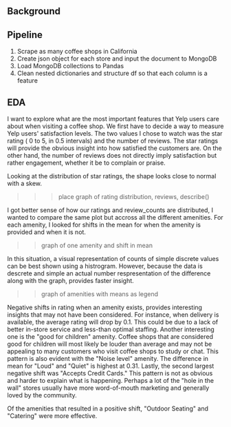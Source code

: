 ## Background

## Pipeline
1. Scrape as many coffee shops in California
2. Create json object for each store and input the document to MongoDB
3. Load MongoDB collections to Pandas
4. Clean nested dictionaries and structure df so that each column is a feature

## EDA
I want to explore what are the most important features that Yelp users care about when visiting a coffee shop. We first have to decide a way to measure Yelp users' satisfaction levels. The two values I chose to watch was the star rating ( 0 to 5, in 0.5 intervals) and the number of reviews. The star ratings will provide the obvious insight into how satisfied the customers are. On the other hand, the number of reviews does not directly imply satisfaction but rather engagement, whether it be to complain or praise. 

Looking at the distribution of star ratings, the shape looks close to normal with a skew. 

>>>place graph of rating distribution, reviews, describe()

I got better sense of how our ratings and review_counts are distributed, I wanted to compare the same plot but accross all the different amenities. For each amenity, I looked for shifts in the mean for when the amenity is provided and when it is not. 

>>graph of one amenity and shift in mean

In this situation, a visual representation of counts of simple discrete values can be best shown using a histrogram. However, because the data is descrete and simple an actual number respresentation of the difference along with the graph, provides faster insight.

>>graph of amenities with means as legend

Negative shifts in rating when an amenity exists, provides interesting insights that may not have been considered. For instance, when delivery is available, the average rating will drop by 0.1. This could be due to a lack of better in-store service and less-than optimal staffing. Another interesting one is the "good for children" amenity. Coffee shops that are considered good for children will most likely be louder than average and may not be appealing to many customers who visit coffee shops to study or chat. This pattern is also evident with the "Noise level" amenity. The difference in mean for "Loud" and "Quiet" is highest at 0.31. Lastly, the second largest negative shift was "Accepts Credit Cards." This pattern is not as obvious and harder to explain what is happening. Perhaps a lot of the "hole in the wall" stores usually have more word-of-mouth marketing and generally loved by the community.

Of the amenities that resulted in a positive shift, "Outdoor Seating" and "Catering" were more effective. 



